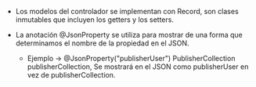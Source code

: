 - Los modelos del controlador se implementan con Record, son clases inmutables que incluyen los getters y los setters.

- La anotación @JsonProperty se utiliza para mostrar de una forma que determinamos el nombre de la propiedad en el JSON.
    - Ejemplo -> @JsonProperty("publisherUser") PublisherCollection publisherCollection,
      Se mostrará en el JSON como publisherUser en vez de publisherCollection.
